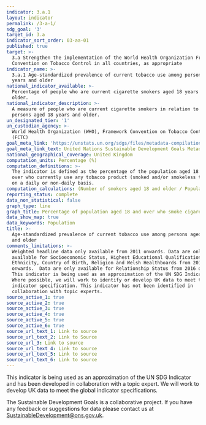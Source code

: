 ```yaml
---
indicator: 3.a.1
layout: indicator
permalink: /3-a-1/
sdg_goal: '3'
target_id: 3.a
indicator_sort_order: 03-aa-01
published: true
target: >-
  3.a Strengthen the implementation of the World Health Organization Framework
  Convention on Tobacco Control in all countries, as appropriate
indicator_name: >-
  3.a.1 Age-standardized prevalence of current tobacco use among persons aged 15
  years and older
national_indicator_available: >-
  Percentage of people who are current cigarette smokers aged 18 years and
  older.
national_indicator_description: >-
  A measure of people who are current cigarette smokers in relation to all
  persons aged 18 years and older.
un_designated_tier: '1'
un_custodian_agency: >-
  World Health Organization (WHO), Framework Convention on Tobacco Control
  (FCTC)
goal_meta_link: 'https://unstats.un.org/sdgs/files/metadata-compilation/Metadata-Goal-3.pdf'
goal_meta_link_text: United Nations Sustainable Development Goals Metadata (PDF 866 KB)
national_geographical_coverage: United Kingdom
computation_units: Percentage (%)
computation_definitions: >-
  The indicator is defined as the percentage of the population aged 18 years and
  over who currently use any tobacco product (smoked and/or smokeless tobacco)
  on a daily or non-daily basis.
computation_calculations: (Number of smokers aged 18 and older / Population) * 100
reporting_status: complete
data_non_statistical: false
graph_type: line
graph_title: Percentage of population aged 18 and over who smoke cigarettes TEST
data_show_map: true
data_keywords: Population
title: >-
  Age-standardized prevalence of current tobacco use among persons aged 15 years
  and older
comments_limitations: >-
  Weighted headline data only available from 2011 onwards. Data are only
  available for Socioeconomic Status, Highest Educational Qualification,
  Ethnicity, Country of Birth, Religion and Welsh Healthboards from 2014
  onwards.  Data are only available for Relationship Status from 2016 onwards.
  This indicator is being used as an approximation of the UN SDG Indicator.
  Where possible, we will work to identify or develop UK data to meet the global
  indicator specification. This indicator has not been identified in
  collaboration with topic experts.
source_active_1: true
source_active_2: true
source_active_3: true
source_active_4: true
source_active_5: true
source_active_6: true
source_url_text_1: Link to source
source_url_text_2: Link to Source
source_url_3: Link to source
source_url_text_4: Link to source
source_url_text_5: Link to source
source_url_text_6: Link to source
---
```

This indicator is being used as an approximation of the UN SDG Indicator and has been developed in collaboration with a topic expert.  We will work to develop UK data to meet the global indicator specifications.  

The Sustainable Development Goals is a collaborative project.  If you have any feedback or suggestions for data please contact us at <SustainableDevelopment@ons.gov.uk>.

